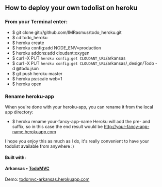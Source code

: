 ## How to deploy your own todolist on heroku

### From your Terminal enter:

* $ git clone git://github.com/IMRasmus/todo_heroku.git
* $ cd todo_heroku 
* $ heroku create
* $ heroku config:add NODE_ENV=production
* $ heroku addons:add cloudant:oxygen
* $ curl -X PUT `heroku config:get CLOUDANT_URL`/arkansas
* $ curl -X PUT `heroku config:get CLOUDANT_URL`/arkansas/_design/Todo -d @todo.json
* $ git push heroku master
* $ heroku ps:scale web=1
* $ heroku open

### Rename heroku-app
When you're done with your heroku-app, you can rename it from the local app directory:
* $ heroku rename your-fancy-app-name
Heroku will add the pre- and suffix, so in this case the end result would be http://your-fancy-app-name.herokuapp.com

I hope you enjoy this as much as I do, it's really convenient to have your todolist available from anywhere :)


#### Built with:
#### Arkansas • [TodoMVC](http://todomvc.com)

Demo: [todomvc-arkansas.herokuapp.com](http://todomvc-arkansas.herokuapp.com/)